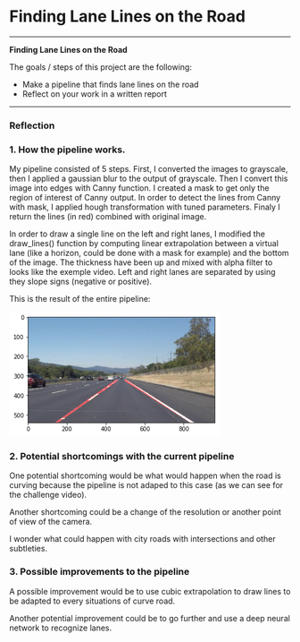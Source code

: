 # **Finding Lane Lines on the Road** 

---

**Finding Lane Lines on the Road**

The goals / steps of this project are the following:
* Make a pipeline that finds lane lines on the road
* Reflect on your work in a written report


[//]: # (Image References)

[image1]: ./examples/result.png "Result of the pipeline"

---

### Reflection

### 1. How the pipeline works.

My pipeline consisted of 5 steps. First, I converted the images to grayscale, then I applied a gaussian blur to the output of grayscale.
Then I  convert this image into edges with Canny function. I created a mask to get only the region of interest of Canny output. In order to detect the lines from Canny with mask, I applied hough transformation with tuned parameters. Finaly I return the lines (in red) combined with original image.

In order to draw a single line on the left and right lanes, I modified the draw_lines() function by computing linear extrapolation between a virtual lane (like a horizon, could be done with a mask for example) and the bottom of the image. The thickness have been up and mixed with alpha filter to looks like the exemple video. Left and right lanes are separated by using they slope signs (negative or positive).

This is the result of the entire pipeline: 

![alt text][image1]


### 2. Potential shortcomings with the current pipeline


One potential shortcoming would be what would happen when the road is curving because the pipeline is not adaped to this case (as we can see for the challenge video).

Another shortcoming could be a change of the resolution or another point of view of the camera.

I wonder what could happen with city roads with intersections and other subtleties.

### 3. Possible improvements to the pipeline

A possible improvement would be to use cubic extrapolation to draw lines to be adapted to every situations of curve road.

Another potential improvement could be to go further and use a deep neural network to recognize lanes.
